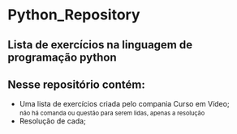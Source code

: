 # Python_Repository
 <h2>Lista de exercícios na linguagem de programação python</h2>

<h2>Nesse repositório contém:</h2><p>
<ul>
 <li>Uma lista de exercícios criada pelo compania Curso em Vídeo;<br><small>não há comanda ou questão para serem lidas, apenas a resolução</small><br></li>
 <li>Resolução de cada;<br></li>
 


